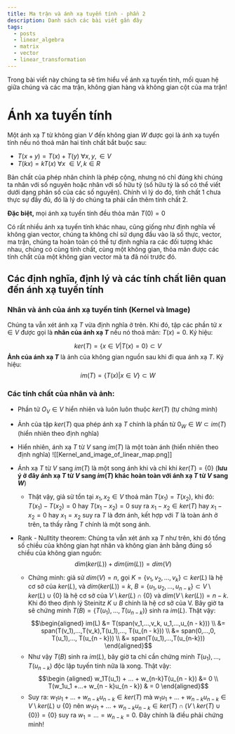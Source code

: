 ```yaml
---
title: Ma trận và ánh xạ tuyến tính - phần 2
description: Danh sách các bài viết gần đây
tags:
  - posts
  - linear_algebra
  - matrix
  - vector
  - linear_transformation
---
```

Trong bài viết này chúng ta sẽ tìm hiểu về ánh xạ tuyến tính, mối quan hệ giữa chúng và các ma trận, không gian hàng và không gian cột của ma trận! 

# Ánh xa tuyến tính 

Một ánh xạ $T$ từ không gian $V$ đến không gian $W$ được gọi là ánh xạ tuyến tính nếu nó thoả mãn hai tính chất bắt buộc sau: 
* $T(x + y) = T(x)  + T(y) \ \forall x, y, \in V$ 
* $T(kx) = kT(x) \ \forall x \ \in V, k \in R$

Bản chất của phép nhân chính là phép cộng, nhưng nó chỉ đúng khi chúng ta nhân với số nguyên hoặc nhân với số hữu tỷ (số hữu tỷ là số có thể viết dưới dạng phân số của các số nguyên). Chính vì lý do đó, tính chất 1 chưa thực sự đầy đủ, đó là lý do chúng ta phải cần thêm tính chất 2. 

**Đặc biệt,** mọi ánh xạ tuyến tính đều thỏa mãn $T(0) = 0$

Có rất nhiều ánh xạ tuyến tính khác nhau, cũng giống như định nghĩa về không gian vector, chúng ta không chỉ sử dụng đầu vào là số thực, vector, ma trận, chúng ta hoàn toàn có thể tự định nghĩa ra các đối tượng khác nhau, chúng có cùng tính chất, cùng một không gian, thỏa mãn được các tính chất của một không gian vector mà ta đã nói trước đó.

## Các định nghĩa, định lý và các tính chất liên quan đến ánh xạ tuyến tính 

### Nhân và ảnh của ánh xạ tuyến tính (Kernel và Image) 

Chúng ta vẫn xét ánh xạ $T$ vừa định nghĩa ở trên. Khi đó, tập các phần tử $x \in V$ được gọi là **nhân của ánh xạ $T$** nếu nó thoả mãn: $T(x) = 0$. Ký hiệu: 

$$ker(T) = \{x \in V | T(x) = 0 \} \subset V $$ 
**Ảnh của ánh xạ $T$** là ảnh của không gian nguồn sau khi đi qua ánh xạ $T$. Ký hiệu: 
$$im(T) = \{T(x) | x \in V \} \subset W$$
### Các tính chất của nhân và ảnh: 

* Phần tử $O_V \in V$ hiển nhiên và luôn luôn thuộc $ker(T)$  (tự chứng minh)

* Ảnh của tập $ker(T)$ qua phép ánh xạ $T$ chính là phần tử $0_W \in W \subset im(T)$ (hiển nhiên theo định nghĩa)

 * Hiển nhiên, ánh xạ $T$ từ $V$ sang $im(T)$ là một toàn ánh (hiển nhiên theo định nghĩa)
 ![[Kernel_and_image_of_linear_map.png]]

* Ánh xạ $T$ từ $V$ sang $im(T)$ là một song ánh khi và chỉ khi $ker(T) = \{0\}$ (**lưu ý ở đây ánh xạ $T$ từ $V$ sang $im(T)$ khác hoàn toàn với ánh xạ $T$ từ $V$ sang $W$**)
	-  Thật vậy, giả sử tồn tại $x_1, x_2 \in V$ thoả mãn $T(x_1) = T(x_2)$, khi đó: $T(x_1) - T(x_2) = 0$ hay $T(x_1 - x_2) = 0$ suy ra $x_1 - x_2 \in ker(T)$ hay $x_1 - x_2 = 0$ hay $x_1 = x_2$ suy ra $T$ là đơn ánh, kết hợp với $T$ là toàn ánh ở trên, ta thấy rằng $T$ chính là một song ánh. 
	
* Rank - Nulltity theorem: Chúng ta vẫn xét ánh xạ $T$ như trên, khi đó tổng số chiều của không gian hạt nhân và không gian ảnh bằng đúng số chiều của không gian nguồn: 
		$$dim(ker(L)) + dim(im(L)) = dim (V)$$
	* Chứng minh:  giả sử $dim(V) = n$,  gọi $K = \{ v_1, v_2,..., v_k \} \subset ker(L)$ là hệ cơ sở của $ker(L)$, và $dim(ker(L)) = k$, $B = \{u_1, u_2, ..., u_{n-k}\}  \subset V \setminus ker(L) \cup \{0\}$ là hệ cơ sở của $V \setminus ker(L) \cap \{0\}$ và $dim(V \setminus ker(L)) = n - k$. Khi đó theo định lý Steinitz $K \cup B$ chính là hệ cơ sở của V.  Bây giờ ta sẽ chứng minh $T(B) = \{T(u_1),...,T(u_{n - k})\}$ sinh ra $im(L)$. Thật vậy: $$\begin{aligned} im(L)  &= T(span(v_1,...,v_k, u_1,...,u_{n - k})) \\ &= span(T(v_1),...,T(v_k),T(u_1),..., T(u_{n - k})) \\ &= span(0,...,0, T(u_1),..., T(u_{n - k})) \\ &= span(T(u_1),...,T(u_{n-k})) \end{aligned}$$ 
	* Như vậy $T(B)$ sinh ra $im(L)$, bây giờ ta chỉ cần chứng minh $T(u_1),...,T(u_{n-k})$ độc lập tuyến tính nữa là xong. Thật vậy: $$\begin {aligned} w_1T(u_1) + ... + w_{n-k}T(u_{n - k}) &= 0 \\ T(w_1u_1 +...+ w_{n - k}u_{n - k}) & = 0 \end{aligned}$$
	* Suy ra: $w_1u_1 +...+ w_{n - k}u_{n - k} \in ker(T)$ mà $w_1u_1 +...+ w_{n - k}u_{n - k} \in V \setminus ker(L) \cup \{0\}$ nên  $w_1u_1 +...+ w_{n - k}u_{n - k} \in ker(T) \cap (V \setminus ker(T) \cup \{0\}) = \{0\}$ suy ra $w_1 = ...= w_{n - k} = 0$. Đây chính là điều phải chứng minh! 


  